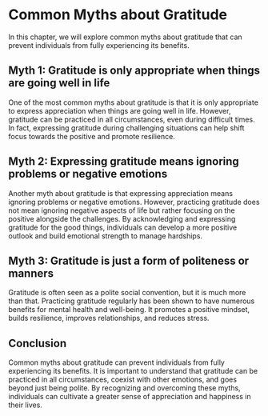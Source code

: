 # Common Myths about Gratitude

In this chapter, we will explore common myths about gratitude that can prevent individuals from fully experiencing its benefits.

Myth 1: Gratitude is only appropriate when things are going well in life
------------------------------------------------------------------------

One of the most common myths about gratitude is that it is only appropriate to express appreciation when things are going well in life. However, gratitude can be practiced in all circumstances, even during difficult times. In fact, expressing gratitude during challenging situations can help shift focus towards the positive and promote resilience.

Myth 2: Expressing gratitude means ignoring problems or negative emotions
-------------------------------------------------------------------------

Another myth about gratitude is that expressing appreciation means ignoring problems or negative emotions. However, practicing gratitude does not mean ignoring negative aspects of life but rather focusing on the positive alongside the challenges. By acknowledging and expressing gratitude for the good things, individuals can develop a more positive outlook and build emotional strength to manage hardships.

Myth 3: Gratitude is just a form of politeness or manners
---------------------------------------------------------

Gratitude is often seen as a polite social convention, but it is much more than that. Practicing gratitude regularly has been shown to have numerous benefits for mental health and well-being. It promotes a positive mindset, builds resilience, improves relationships, and reduces stress.

Conclusion
----------

Common myths about gratitude can prevent individuals from fully experiencing its benefits. It is important to understand that gratitude can be practiced in all circumstances, coexist with other emotions, and goes beyond just being polite. By recognizing and overcoming these myths, individuals can cultivate a greater sense of appreciation and happiness in their lives.
